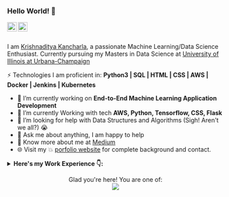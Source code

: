 ### Hello World! 👋

<div align="left">
<a href="https://www.linkedin.com/in/krishna-kancharla/" target="_blank" rel="nofollow"><img align="left" alt="Krishnaditya's LinkedIn" width="22px" src="https://img.icons8.com/color/48/000000/linkedin-2--v2.png" /></a><a href="https://www.instagram.com/krishnakancharla" target="_blank" rel="nofollow"><img align="left" alt="Krishnaditya's Insta" width="22px" src="https://img.icons8.com/color/48/000000/instagram-new--v2.png" /></a>
</div>

<br/>
<br/>

I am [Krishnaditya Kancharla](https://krishnakancharla.github.io/), a passionate Machine Learning/Data Science Enthusiast. 
Currently pursuing my Masters in Data Science at [University of Illinois at Urbana-Champaign](https://ischool.illinois.edu/visit)


⚡ Technologies I am proficient in: **Python3 | SQL | HTML | CSS | AWS | Docker | Jenkins | Kubernetes**

- 🔭 I’m currently working on  **End-to-End Machine Learning Application Development**
- 🌱 I’m currently Working with tech **AWS, Python, Tensorflow, CSS, Flask**
- 🤔 I’m looking for help with Data Structures and Algorithms (Sigh! Aren't we all?) 😭
- 💬 Ask me about anything, I am happy to help
- 👨 Know more about me at [Medium](https://krishnakancharla.medium.com/) 
- 🌐 Visit my :boom: [porfolio website](https://krishnkancharla.github.io/) for complete background and contact.

<!-- start work experience section -->
<details>
<summary><b> Here's my Work Experience 👇: </b></summary>
<table>
  <thead>
    <tr>
      <th>Job Name</th>
      <th>Roles & responsibilities</th>
      <th>Duration</th>
    </tr>
  </thead>
  <tbody>
    <tr>
      <td><b><a href="https://aws.amazon.com/">Machine Learning Engineer at Amazon Web Services</a> </b></td>
      <td><p>End-to-End ML Pipeline Development at AWS Premium Support</p>
        <p>Technologies used: **AWS EMR, SageMaker, Tensorflow, Python3**</p>
      </td>
      <td>November 2021 - July 2021</td>
    </tr>
  	<tr>
      <td><b><a href="https://aws.amazon.com/">DevOps Associate at Amazon Web Services</a> </b></td>
      <td>Deploying Microservices in Containers, CI/CD Pipeline Development and Maintenance
      <p>Technologies used: **Jenkins, Kubernetes, Docker, Chef, AWS CodeDeploy**</p></td>
      <td>July 2019 - Nov 2020</td>
    </tr>
    <tr>
      <td><b><a href="https://www.headstrait.com/">Data Science Intern at Headstrait Software</a> </b></td>
      <td> Cluster Analysis, Hypothesis Testing, Exploratory Data Analysis
      <p>Technologies used: **Python3, Kubernetes, Docker, Chef, AWS CodeDeploy**</p></td>
      <td>December 2018 - February 2019</td>
    </tr>
  </tbody>
</table>
</details>
<!-- end work experience section -->


<p align="center"> 
  Glad you're here! You are one of:<br>
  <img src="https://visitor-badge.glitch.me/badge?page_id=https://github.com/krishnakancharla" />
</p>




<!--
**krishnakancharla/krishnakancharla** is a ✨ _special_ ✨ repository because its `README.md` (this file) appears on your GitHub profile.

Here are some ideas to get you started:

- 🔭 I’m currently working on ...
- 🌱 I’m currently learning ...
- 👯 I’m looking to collaborate on ...
- 🤔 I’m looking for help with ...
- 💬 Ask me about ...
- 📫 How to reach me: ...
- 😄 Pronouns: ...
- ⚡ Fun fact: ...
-->
